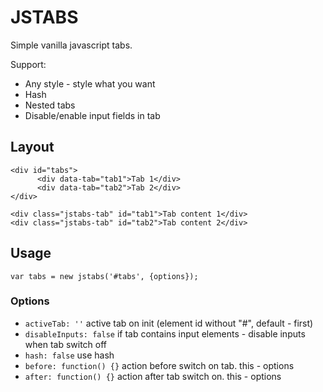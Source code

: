 # JSTABS
Simple vanilla javascript tabs.

Support:
 - Any style - style what you want
 - Hash
 - Nested tabs
 - Disable/enable input fields in tab

## Layout
```
<div id="tabs">
	  <div data-tab="tab1">Tab 1</div>
	  <div data-tab="tab2">Tab 2</div>
</div>

<div class="jstabs-tab" id="tab1">Tab content 1</div>
<div class="jstabs-tab" id="tab2">Tab content 2</div>
```

## Usage
```
var tabs = new jstabs('#tabs', {options});
```

### Options

 - ```activeTab: ''```
active tab on init (element id without "#", default - first)
 - ```disableInputs: false```
if tab contains input elements - disable inputs when tab switch off
- ```hash: false```
use hash
- ```before: function() {}```
action before switch on tab. this - options
- ```after: function() {}```
action after tab switch on. this - options
